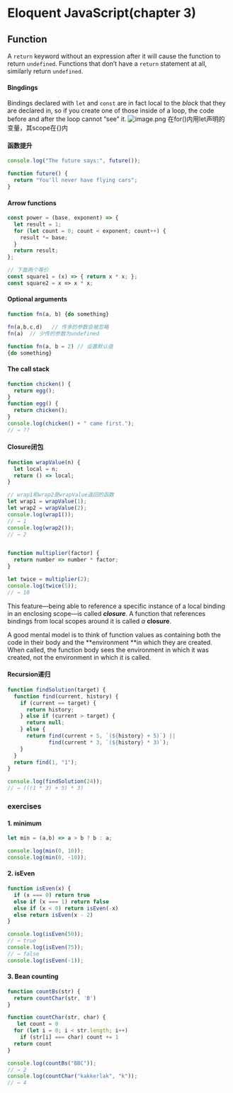 # Eloquent JavaScript(chapter 3)

## Function
A `return` keyword without an expression after it will cause the function to return `undefined`. Functions that don’t have a `return` statement at all, similarly return `undefined`.
#### Bingdings
Bindings declared with `let` and `const` are in fact local to the _block_ that they are declared in, so if you create one of those inside of a loop, the code before and after the loop cannot “see” it.
![image.png](https://cdn.nlark.com/yuque/0/2020/png/1753813/1597106785658-bfe4e160-d0bf-4c22-84fd-7fe30524ea6c.png#align=left&display=inline&height=214&margin=%5Bobject%20Object%5D&name=image.png&originHeight=214&originWidth=481&size=17477&status=done&style=none&width=481)
在for()内用let声明的变量，其scope在{}内

#### 函数提升
```javascript
console.log("The future says:", future());

function future() {
  return "You'll never have flying cars";
}
```
#### Arrow functions
```javascript
const power = (base, exponent) => {
  let result = 1;
  for (let count = 0; count < exponent; count++) {
    result *= base;
  }
  return result;
};

// 下面两个等价
const square1 = (x) => { return x * x; };
const square2 = x => x * x;
```
#### Optional arguments
```javascript
function fn(a, b) {do something}

fn(a,b,c,d)   // 传多的参数会被忽略
fn(a)  // 少传的参数为undefined

function fn(a, b = 2) // 设置默认值
{do something}   
```
#### The call stack
```javascript
function chicken() {
  return egg();
}
function egg() {
  return chicken();
}
console.log(chicken() + " came first.");
// → ??
```
#### Closure闭包
```javascript
function wrapValue(n) {
  let local = n;
  return () => local;
}

// wrap1和wrap2是wrapValue返回的函数
let wrap1 = wrapValue(1);
let wrap2 = wrapValue(2);
console.log(wrap1());
// → 1
console.log(wrap2());
// → 2


function multiplier(factor) {
  return number => number * factor;
}

let twice = multiplier(2);
console.log(twice(5));
// → 10
```
This feature—being able to reference a specific instance of a local binding in an enclosing scope—is called **_closure_**. A function that references bindings from local scopes around it is called _a_ **closure**.

A good mental model is to think of function values as containing both the code in their body and the **environment **in which they are created. When called, the function body sees the environment in which it was created, not the environment in which it is called.

#### Recursion递归
```javascript
function findSolution(target) {
  function find(current, history) {
    if (current == target) {
      return history;
    } else if (current > target) {
      return null;
    } else {
      return find(current + 5, `(${history} + 5)`) ||
             find(current * 3, `(${history} * 3)`);
    }
  }
  return find(1, "1");
}

console.log(findSolution(24));
// → (((1 * 3) + 5) * 3)
```
### exercises
#### 1. minimum
```javascript
let min = (a,b) => a > b ? b : a;

console.log(min(0, 10));
console.log(min(0, -10));
```
#### 2. isEven
```javascript
function isEven(x) {
  if (x === 0) return true
  else if (x === 1) return false
  else if (x < 0) return isEven(-x)
  else return isEven(x - 2)
}

console.log(isEven(50));
// → true
console.log(isEven(75));
// → false
console.log(isEven(-1));
```
#### 3. Bean counting
```javascript
function countBs(str) {
  return countChar(str, 'B')
}

function countChar(str, char) {
   let count = 0
  for (let i = 0; i < str.length; i++)
    if (str[i] === char) count += 1
  return count
}

console.log(countBs("BBC"));
// → 2
console.log(countChar("kakkerlak", "k"));
// → 4
```


